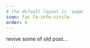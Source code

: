 ```yaml
---
# the default layout is 'page'
icon: fas fa-info-circle
order: 4
---
```


revive some of old post...
